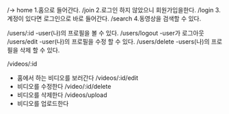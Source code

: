 /-> home
1.홈으로 들어간다.
/join 
2.로그인 하지 않았으니 회원가입을한다.
/login 
3.계정이 있다면 로그인으로 바로 들어간다.
/search
4.동영상을 검색할 수 있다.

/users/:id 
-user(나)의 프로필을 볼 수 있다.
/users/logout
-user가 로그아웃
/users/edit
-user(나)의 프로필을 수정 할 수 있다.
/users/delete
-users(나)의 프로필을 삭제 할 수 있다.


/videos/:id
- 홈에서 하는 비디오를 보러간다
/videos/:id/edit
- 비디오를 수정한다
/video/:id/delete
- 비디오를 삭제한다
/videos/upload
- 비디오를 업로드한다
